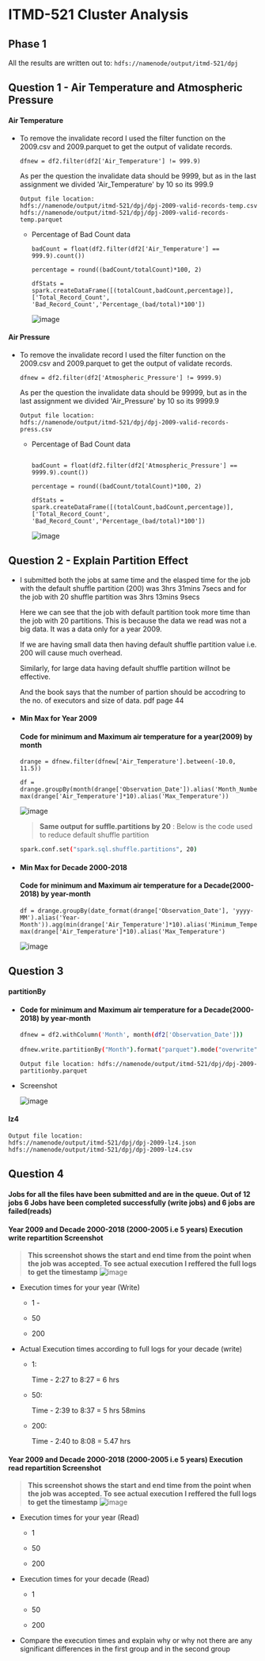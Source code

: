 # ITMD-521 Cluster Analysis

## Phase 1

All the results are written out to: ```hdfs://namenode/output/itmd-521/dpj```

## Question 1 - Air Temperature and Atmospheric Pressure

#### Air Temperature

* To remove the invalidate record I used the filter function on the 2009.csv and 2009.parquet to get the output of validate records.

  ```dfnew = df2.filter(df2['Air_Temperature'] != 999.9)```

  As per the question the invalidate data should be 9999, but as in the last assignment we divided 'Air_Temperature' by 10 so its 999.9
      
      Output file location: 
      hdfs://namenode/output/itmd-521/dpj/dpj-2009-valid-records-temp.csv 
      hdfs://namenode/output/itmd-521/dpj/dpj-2009-valid-records-temp.parquet

  * Percentage of Bad Count data

    ```totalCount = float(df2.count())
    badCount = float(df2.filter(df2['Air_Temperature'] == 999.9).count())

    percentage = round((badCount/totalCount)*100, 2)

    dfStats = spark.createDataFrame([(totalCount,badCount,percentage)], ['Total_Record_Count', 'Bad_Record_Count','Percentage_(bad/total)*100'])
    ```

    ![image](https://user-images.githubusercontent.com/54300222/80897251-84531880-8cbc-11ea-9d7f-6af5cefdd53d.png)

#### Air Pressure

* To remove the invalidate record I used the filter function on the 2009.csv and 2009.parquet to get the output of validate records.

  ```dfnew = df2.filter(df2['Atmospheric_Pressure'] != 9999.9)```

  As per the question the invalidate data should be 99999, but as in the last assignment we divided 'Air_Pressure' by 10 so its 9999.9
      
      Output file location: 
      hdfs://namenode/output/itmd-521/dpj/dpj-2009-valid-records-press.csv 

  * Percentage of Bad Count data

    ```totalCount = float(df2.count())
    
    badCount = float(df2.filter(df2['Atmospheric_Pressure'] == 9999.9).count())
    
    percentage = round((badCount/totalCount)*100, 2)
    
    dfStats = spark.createDataFrame([(totalCount,badCount,percentage)], ['Total_Record_Count', 'Bad_Record_Count','Percentage_(bad/total)*100'])
    ```

    ![image](https://user-images.githubusercontent.com/54300222/80897505-02b0ba00-8cbf-11ea-99e4-121c02692bae.png)


## Question 2 - Explain Partition Effect

* I submitted both the jobs at same time and the elasped time for the job with the default shuffle partition (200) was 3hrs 31mins 7secs and for the job with 20 shuffle partition was 3hrs 13mins 9secs

  Here we can see that the job with default partition took more time than the job with 20 partitions. This is because the data we read was not a big data. It was a data only for a year 2009.

  If we are having small data then having default shuffle partition value i.e. 200 will cause much overhead.

  Similarly, for large data having default shuffle partition willnot be effective. 

  And the book says that the number of partion should be accodring to the no. of executors and size of data. pdf page 44

  

* #### Min Max for Year 2009
  #### Code for minimum and Maximum air temperature for a year(2009) by month

  ```
  drange = dfnew.filter(dfnew['Air_Temperature'].between(-10.0, 11.5))
    
  df = drange.groupBy(month(drange['Observation_Date']).alias('Month_Number')).agg(min(drange['Air_Temperature']*10).alias('Minimum_Temperature'), max(drange['Air_Temperature']*10).alias('Max_Temperature')) 
  ```
  ![image](https://user-images.githubusercontent.com/54300222/80897649-9931ab00-8cc0-11ea-9733-982019af246f.png)

  > **Same output for suffle.partitions by 20** : Below is the code used to reduce default shuffle partition
    ```bash
    spark.conf.set("spark.sql.shuffle.partitions", 20)
    ```

* #### Min Max for Decade 2000-2018
  #### Code for minimum and Maximum air temperature for a Decade(2000-2018) by year-month

  ```    
  df = drange.groupBy(date_format(drange['Observation_Date'], 'yyyy-MM').alias('Year-Month')).agg(min(drange['Air_Temperature']*10).alias('Minimum_Temperature'), max(drange['Air_Temperature']*10).alias('Max_Temperature')
  ```
  ![image](https://user-images.githubusercontent.com/54300222/80897870-faf31480-8cc2-11ea-9b4b-a1e8a424f866.png)


## Question 3

#### partitionBy
    
  * #### Code for minimum and Maximum air temperature for a Decade(2000-2018) by year-month

    ```bash
    dfnew = df2.withColumn('Month', month(df2['Observation_Date']))
  
    dfnew.write.partitionBy("Month").format("parquet").mode("overwrite").save("hdfs://namenode/output/itmd-521/dpj/dpj-2009-partitionby.parquet")
    ```
    
    ```
    Output file location: hdfs://namenode/output/itmd-521/dpj/dpj-2009-partitionby.parquet
    ```
  * Screenshot
  
    ![image](https://user-images.githubusercontent.com/54300222/80898046-5b368600-8cc4-11ea-9e0c-8c8aaca38594.png)

#### lz4

```
Output file location:
hdfs://namenode/output/itmd-521/dpj/dpj-2009-lz4.json
hdfs://namenode/output/itmd-521/dpj/dpj-2009-lz4.csv
```

## Question 4

#### Jobs for all the files have been submitted and are in the queue. Out of 12 jobs 6 Jobs have been completed successfully (write jobs) and 6 jobs are failed(reads)

####  Year 2009 and Decade 2000-2018 (2000-2005 i.e 5 years) Execution write repartition Screenshot

> **This screenshot shows the start and end time from the point when the job was accepted. To see actual execution I reffered the full logs to get the timestamp**
![image](https://user-images.githubusercontent.com/54300222/80916689-e98c2580-8d1f-11ea-860f-ec4557b291de.png)

* Execution times for your year (Write)
  * 1 - 

  * 50

  * 200

* Actual Execution times according to full logs for your decade (write)
  * 1:
    
    Time - 2:27 to 8:27 = 6 hrs

  * 50:
    
    Time - 2:39 to 8:37 = 5 hrs 58mins

  * 200:
    
    Time - 2:40 to 8:08 = 5.47 hrs

####  Year 2009 and Decade 2000-2018 (2000-2005 i.e 5 years) Execution read repartition Screenshot

> **This screenshot shows the start and end time from the point when the job was accepted. To see actual execution I reffered the full logs to get the timestamp**
![image](https://user-images.githubusercontent.com/54300222/80916868-f9f0d000-8d20-11ea-9f87-5e2a4becd5eb.png)

* Execution times for your year (Read)
  * 1

  * 50

  * 200

* Execution times for your decade (Read)
  * 1

  * 50

  * 200

* Compare the execution times and explain why or why not there are any significant differences in the first group and in the second group
